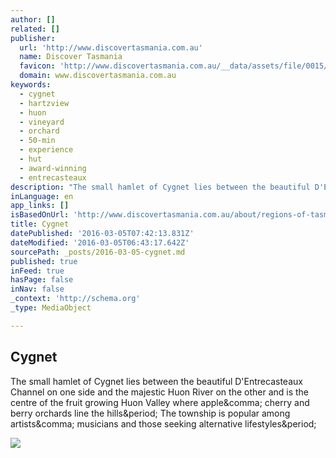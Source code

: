 ```yaml
---
author: []
related: []
publisher:
  url: 'http://www.discovertasmania.com.au'
  name: Discover Tasmania
  favicon: 'http://www.discovertasmania.com.au/__data/assets/file/0015/7224/favicon.ico?v=0.0.4'
  domain: www.discovertasmania.com.au
keywords:
  - cygnet
  - hartzview
  - huon
  - vineyard
  - orchard
  - 50-min
  - experience
  - hut
  - award-winning
  - entrecasteaux
description: "The small hamlet of Cygnet lies between the beautiful D'Entrecasteaux Channel on one side and the majestic Huon River on the other and is the centre of the fruit growing Huon Valley where apple, cherry and berry orchards line the hills. The township is popular among artists, musicians and those seeking alternative lifestyles."
inLanguage: en
app_links: []
isBasedOnUrl: 'http://www.discovertasmania.com.au/about/regions-of-tasmania/hobart-and-south/cygnet'
title: Cygnet
datePublished: '2016-03-05T07:42:13.831Z'
dateModified: '2016-03-05T06:43:17.642Z'
sourcePath: _posts/2016-03-05-cygnet.md
published: true
inFeed: true
hasPage: false
inNav: false
_context: 'http://schema.org'
_type: MediaObject

---
```

<article style=""><h1>Cygnet</h1><p>The small hamlet of Cygnet lies between the beautiful D'Entrecasteaux Channel on one side and the majestic Huon River on the other and is the centre of the fruit growing Huon Valley where apple&amp;comma; cherry and berry orchards line the hills&amp;period; The township is popular among artists&amp;comma; musicians and those seeking alternative lifestyles&amp;period;</p><img src="http://www.discovertasmania.com.au/media/images/about/hobart-and-south/Cygnet-1800x445.jpg" /></article>
